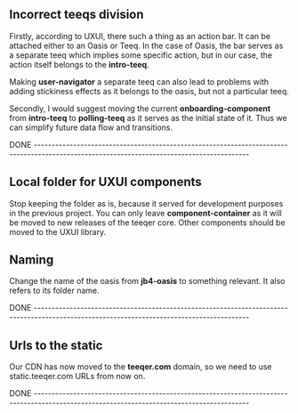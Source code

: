 ## Incorrect teeqs division
Firstly, according to UXUI, there such a thing as an action bar. It can be attached either to an Oasis or Teeq. In the case of Oasis, the bar serves as a separate teeq which implies some specific action, but in our case, the action itself belongs to the **intro-teeq**.

Making **user-navigator** a separate teeq can also lead to problems with adding stickiness effects as it belongs to the oasis, but not a particular teeq.

Secondly, I would suggest moving the current **onboarding-component** from **intro-teeq** to **polling-teeq** as it serves as the initial state of it. Thus we can simplify future data flow and transitions.

DONE ------------------------------------------------------------------------------------------------------------------------------------------

## Local folder for UXUI components
Stop keeping the folder as is, because it served for development purposes in the previous project. You can only leave **component-container** as it will be moved to new releases of the teeqer core. Other components should be moved to the UXUI library.

## Naming
Change the name of the oasis from **jb4-oasis** to something relevant. It also refers to its folder name.

DONE ------------------------------------------------------------------------------------------------------------------------------------------

## Urls to the static
Our CDN has now moved to the **teeqer.com** domain, so we need to use static.teeqer.com URLs from now on.

DONE ------------------------------------------------------------------------------------------------------------------------------------------